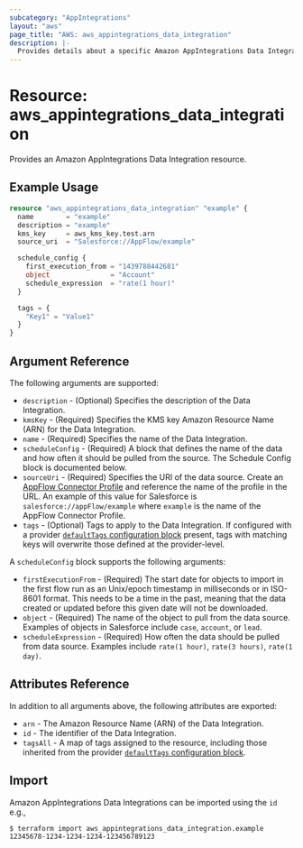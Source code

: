 ```yaml
---
subcategory: "AppIntegrations"
layout: "aws"
page_title: "AWS: aws_appintegrations_data_integration"
description: |-
  Provides details about a specific Amazon AppIntegrations Data Integration
---
```


# Resource: aws_appintegrations_data_integration

Provides an Amazon AppIntegrations Data Integration resource.

## Example Usage

```terraform
resource "aws_appintegrations_data_integration" "example" {
  name        = "example"
  description = "example"
  kms_key     = aws_kms_key.test.arn
  source_uri  = "Salesforce://AppFlow/example"

  schedule_config {
    first_execution_from = "1439788442681"
    object               = "Account"
    schedule_expression  = "rate(1 hour)"
  }

  tags = {
    "Key1" = "Value1"
  }
}
```

## Argument Reference

The following arguments are supported:

* `description` - (Optional) Specifies the description of the Data Integration.
* `kmsKey` - (Required) Specifies the KMS key Amazon Resource Name (ARN) for the Data Integration.
* `name` - (Required) Specifies the name of the Data Integration.
* `scheduleConfig` - (Required) A block that defines the name of the data and how often it should be pulled from the source. The Schedule Config block is documented below.
* `sourceUri` - (Required) Specifies the URI of the data source. Create an [AppFlow Connector Profile](https://registry.terraform.io/providers/hashicorp/aws/latest/docs/resources/appflow_connector_profile) and reference the name of the profile in the URL. An example of this value for Salesforce is `salesforce://appFlow/example` where `example` is the name of the AppFlow Connector Profile.
* `tags` - (Optional) Tags to apply to the Data Integration. If configured with a provider [`defaultTags` configuration block](/docs/providers/aws/index.html#default_tags-configuration-block) present, tags with matching keys will overwrite those defined at the provider-level.

A `scheduleConfig` block supports the following arguments:

* `firstExecutionFrom` - (Required) The start date for objects to import in the first flow run as an Unix/epoch timestamp in milliseconds or in ISO-8601 format. This needs to be a time in the past, meaning that the data created or updated before this given date will not be downloaded.
* `object` - (Required) The name of the object to pull from the data source. Examples of objects in Salesforce include `case`, `account`, or `lead`.
* `scheduleExpression` - (Required) How often the data should be pulled from data source. Examples include `rate(1 hour)`, `rate(3 hours)`, `rate(1 day)`.

## Attributes Reference

In addition to all arguments above, the following attributes are exported:

* `arn` - The Amazon Resource Name (ARN) of the Data Integration.
* `id` - The identifier of the Data Integration.
* `tagsAll` - A map of tags assigned to the resource, including those inherited from the provider [`defaultTags` configuration block](/docs/providers/aws/index.html#default_tags-configuration-block).

## Import

Amazon AppIntegrations Data Integrations can be imported using the `id` e.g.,

```
$ terraform import aws_appintegrations_data_integration.example 12345678-1234-1234-1234-123456789123
```

<!-- cache-key: cdktf-0.17.0-pre.15 input-8f30f4e32fb99b481e6760baf118145ef1f11710e2f556c3247eac7ed2521838 -->